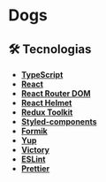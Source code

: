 # Dogs

## :hammer_and_wrench: Tecnologias

- **[TypeScript](https://www.typescriptlang.org/)**  
- **[React](https://pt-br.reactjs.org/)**  
- **[React Router DOM](https://reactrouter.com/core/guides/philosophy)**  
- **[React Helmet](https://github.com/nfl/react-helmet)** 
- **[Redux Toolkit](https://redux-toolkit.js.org/)**      
- **[Styled-components](https://styled-components.com/)**  
- **[Formik](https://formik.org/)**  
- **[Yup](https://github.com/jquense/yup)**  
- **[Victory](https://formidable.com/open-source/victory/)**  
- **[ESLint](https://eslint.org/)**  
- **[Prettier](https://prettier.io/)**  
